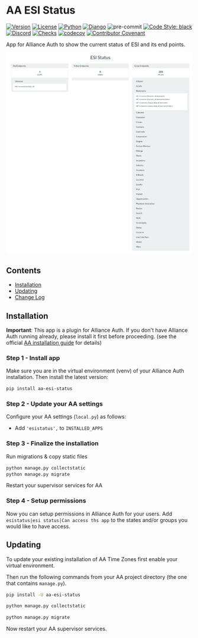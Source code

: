 # AA ESI Status

[![Version](https://img.shields.io/pypi/v/aa-esi-status?label=release)](https://pypi.org/project/aa-esi-status/)
[![License](https://img.shields.io/github/license/ppfeufer/aa-esi-status)](https://github.com/ppfeufer/aa-esi-status/blob/master/LICENSE)
[![Python](https://img.shields.io/pypi/pyversions/aa-esi-status)](https://pypi.org/project/aa-esi-status/)
[![Django](https://img.shields.io/pypi/djversions/aa-esi-status?label=django)](https://pypi.org/project/aa-esi-status/)
![pre-commit](https://img.shields.io/badge/pre--commit-enabled-brightgreen?logo=pre-commit&logoColor=white)
[![Code Style: black](https://img.shields.io/badge/code%20style-black-000000.svg)](http://black.readthedocs.io/en/latest/)
[![Discord](https://img.shields.io/discord/790364535294132234?label=discord)](https://discord.gg/zmh52wnfvM)
[![Checks](https://github.com/ppfeufer/aa-esi-status/actions/workflows/automated-checks.yml/badge.svg)](https://github.com/ppfeufer/aa-esi-status/actions/workflows/automated-checks.yml)
[![codecov](https://codecov.io/gh/ppfeufer/aa-esi-status/branch/main/graph/badge.svg?token=1PCUZRGPBT)](https://codecov.io/gh/ppfeufer/aa-esi-status)
[![Contributor Covenant](https://img.shields.io/badge/Contributor%20Covenant-2.1-4baaaa.svg)](https://github.com/ppfeufer/aa-esi-status/blob/master/CODE_OF_CONDUCT.md)


App for Alliance Auth to show the current status of ESI and its end points.

![AA ESI Status](https://raw.githubusercontent.com/ppfeufer/aa-esi-status/main/esistatus/docs/aa-esi-status.jpg)

## Contents

- [Installation](#installation)
- [Updating](#updating)
- [Change Log](CHANGELOG.md)


## Installation

**Important**: This app is a plugin for Alliance Auth. If you don't have
Alliance Auth running already, please install it first before proceeding.
(see the official [AA installation guide](https://allianceauth.readthedocs.io/en/latest/installation/allianceauth.html) for details)


### Step 1 - Install app

Make sure you are in the virtual environment (venv) of your Alliance Auth installation.
Then install the latest version:

```bash
pip install aa-esi-status
```


### Step 2 - Update your AA settings

Configure your AA settings (`local.py`) as follows:

- Add `'esistatus',` to `INSTALLED_APPS`


### Step 3 - Finalize the installation

Run migrations & copy static files

```bash
python manage.py collectstatic
python manage.py migrate
```

Restart your supervisor services for AA


### Step 4 - Setup permissions

Now you can setup permissions in Alliance Auth for your users.
Add ``esistatus|esi status|Can access ths app`` to the states and/or groups you would
like to have access.


## Updating

To update your existing installation of AA Time Zones first enable your virtual environment.

Then run the following commands from your AA project directory (the one that contains `manage.py`).

```bash
pip install -U aa-esi-status
```

```bash
python manage.py collectstatic
```

```bash
python manage.py migrate
```

Now restart your AA supervisor services.
